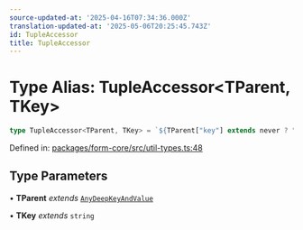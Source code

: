 ```yaml
---
source-updated-at: '2025-04-16T07:34:36.000Z'
translation-updated-at: '2025-05-06T20:25:45.743Z'
id: TupleAccessor
title: TupleAccessor
---
```


<!-- DO NOT EDIT: this page is autogenerated from the type comments -->

# Type Alias: TupleAccessor\<TParent, TKey\>

```ts
type TupleAccessor<TParent, TKey> = `${TParent["key"] extends never ? "" : TParent["key"]}[${TKey}]`;
```

Defined in: [packages/form-core/src/util-types.ts:48](https://github.com/TanStack/form/blob/main/packages/form-core/src/util-types.ts#L48)

## Type Parameters

• **TParent** *extends* [`AnyDeepKeyAndValue`](../interfaces/anydeepkeyandvalue.md)

• **TKey** *extends* `string`
